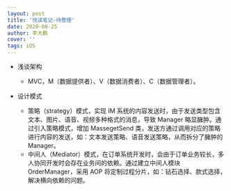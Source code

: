 ```yaml
---
layout: post
title: '悦读笔记-待整理'
date: 2020-08-25
author: 李大鹏
cover: ''
tags: iOS
---
```


- 浅谈架构

  - MVC，M（数据提供者）、V（数据消费者）、C（数据管理者）。

- 设计模式
  - 策略（strategy）模式，实现 IM 系统的内容发送时，由于发送类型包含文本、图片、语音、视频多种格式的消息，导致 Manager 略显臃肿。通过引入策略模式，增加 MassegetSend 类，发送方通过调用对应的策略进行内容的发送，如：文本发送策略、语音发送策略，从而拆分了臃肿的 Manager。
  - 中间人（Mediator）模式，在订单系统开发时，会由于订单业务较长，多人协同开发时会存在业务间的依赖。通过建立中间人模块 OrderManager，采用 AOP 将定制过程分片，如：钻石选择、款式选择，解决横向依赖的问题。

